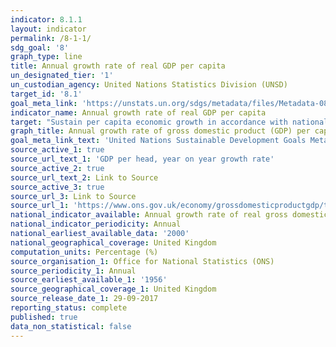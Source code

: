 ```yaml
---
indicator: 8.1.1
layout: indicator
permalink: /8-1-1/
sdg_goal: '8'
graph_type: line
title: Annual growth rate of real GDP per capita
un_designated_tier: '1'
un_custodian_agency: United Nations Statistics Division (UNSD)
target_id: '8.1'
goal_meta_link: 'https://unstats.un.org/sdgs/metadata/files/Metadata-08-01-01.pdf'
indicator_name: Annual growth rate of real GDP per capita
target: "Sustain per capita economic growth in accordance with national circumstances and, in particular, at least 7\_percent gross domestic product growth per annum in the least developed countries"
graph_title: Annual growth rate of gross domestic product (GDP) per capita
goal_meta_link_text: 'United Nations Sustainable Development Goals Metadata: 8.1.1'
source_active_1: true
source_url_text_1: 'GDP per head, year on year growth rate'
source_active_2: true
source_url_text_2: Link to Source
source_active_3: true
source_url_3: Link to Source
source_url_1: 'https://www.ons.gov.uk/economy/grossdomesticproductgdp/timeseries/n3y6/qna'
national_indicator_available: Annual growth rate of real gross domestic product (GDP) per capita
national_indicator_periodicity: Annual
national_earliest_available_data: '2000'
national_geographical_coverage: United Kingdom
computation_units: Percentage (%)
source_organisation_1: Office for National Statistics (ONS)
source_periodicity_1: Annual
source_earliest_available_1: '1956'
source_geographical_coverage_1: United Kingdom
source_release_date_1: 29-09-2017
reporting_status: complete
published: true
data_non_statistical: false
---
```

